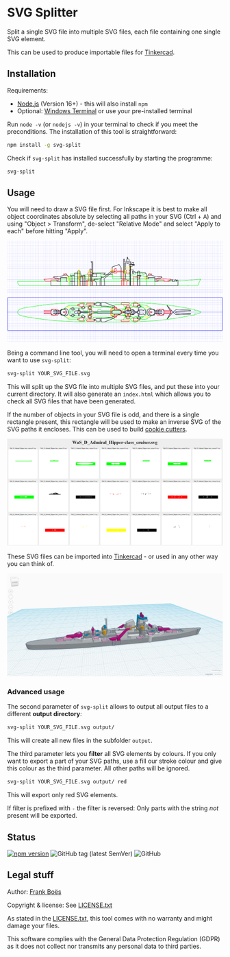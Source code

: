 # SVG Splitter

Split a single SVG file into multiple SVG files, each file containing one single SVG element.

This can be used to produce importable files for [Tinkercad](https://www.tinkercad.com/).

## Installation

Requirements:

- [Node.js](https://nodejs.org/en/) (Version 16+) - this will also install `npm`
- Optional: [Windows Terminal](https://apps.microsoft.com/store/detail/windows-terminal/9N0DX20HK701) or use your pre-installed terminal

Run `node -v` (or `nodejs -v`) in your terminal to check if you meet the preconditions. The installation of this tool is straightforward:

```bash
npm install -g svg-split
```

Check if `svg-split` has installed successfully by starting the programme:

```bash
svg-split
```

## Usage

You will need to draw a SVG file first. For Inkscape it is best to make all object coordinates absolute by selecting all paths in your SVG (<key>Ctrl</kbd> + <kbd>A</kbd>) and using "Object > Transform", de-select "Relative Mode" and select "Apply to each" before hitting "Apply".

![](docs/hipper-2sideview.png)

Being a command line tool, you will need to open a terminal every time you want to use `svg-split`:

```bash
svg-split YOUR_SVG_FILE.svg
```

This will split up the SVG file into multiple SVG files, and put these into your current directory. It will also generate an `index.html` which allows you to check all SVG files that have been generated.

If the number of objects in your SVG file is odd, and there is a single rectangle present, this rectangle will be used to make an inverse SVG of the SVG paths it encloses. This can be used to build [cookie cutters](https://www.tinkercad.com/blog/tinkertip-hole-vs.-transparent).

![](docs/hipper-cookiecutter.png)

These SVG files can be imported into [Tinkercad](https://www.tinkercad.com/) - or used in any other way you can think of.

![](docs/hipper-tinkercad.png)

### Advanced usage

The second parameter of `svg-split` allows to output all output files to a different **output directory**:

```bash
svg-split YOUR_SVG_FILE.svg output/
```

This will create all new files in the subfolder `output`.

The third parameter lets you **filter** all SVG elements by colours. If you only want to export a part of your SVG paths, use a fill our stroke colour and give this colour as the third parameter. All other paths will be ignored.

```bash
svg-split YOUR_SVG_FILE.svg output/ red
```

This will export only red SVG elements.

If filter is prefixed with `-` the filter is reversed: Only parts with the string _not_ present will be exported.

## Status

[![npm version](https://badge.fury.io/js/svg-split.svg)](https://badge.fury.io/js/svg-split)
![GitHub tag (latest SemVer)](https://img.shields.io/github/v/tag/fboes/svg-split.svg?sort=semver)
![GitHub](https://img.shields.io/github/license/fboes/svg-split.svg)

## Legal stuff

Author: [Frank Boës](https://3960.org)

Copyright & license: See [LICENSE.txt](LICENSE.txt)

As stated in the [LICENSE.txt](LICENSE.txt), this tool comes with no warranty and might damage your files.

This software complies with the General Data Protection Regulation (GDPR) as it does not collect nor transmits any personal data to third parties.
